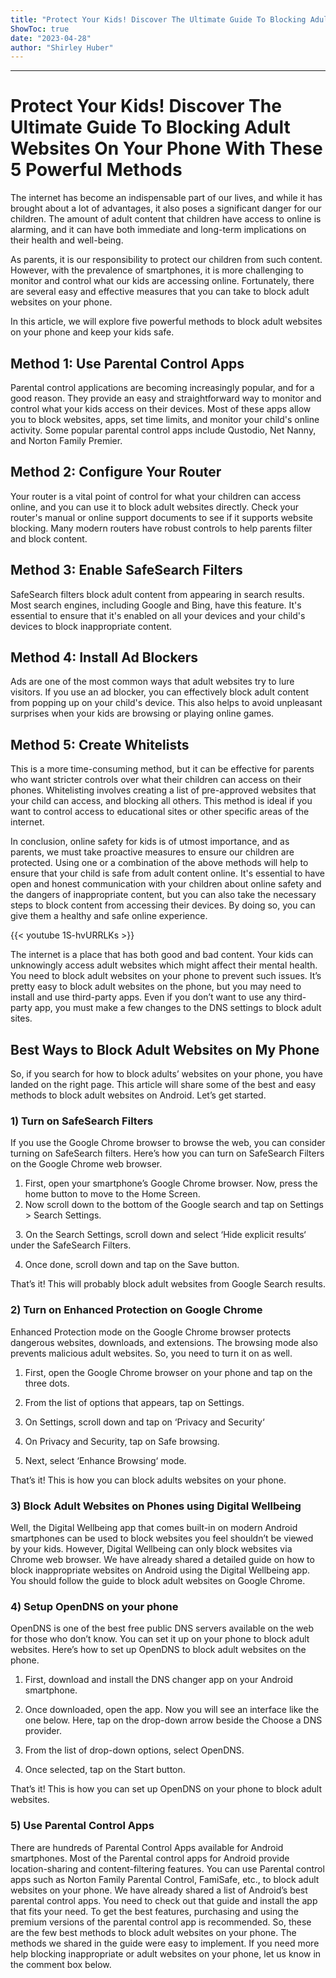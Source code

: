 ```yaml
---
title: "Protect Your Kids! Discover The Ultimate Guide To Blocking Adult Websites On Your Phone With These 5 Powerful Methods"
ShowToc: true 
date: "2023-04-28"
author: "Shirley Huber"
---
```

*****
# Protect Your Kids! Discover The Ultimate Guide To Blocking Adult Websites On Your Phone With These 5 Powerful Methods

The internet has become an indispensable part of our lives, and while it has brought about a lot of advantages, it also poses a significant danger for our children. The amount of adult content that children have access to online is alarming, and it can have both immediate and long-term implications on their health and well-being. 

As parents, it is our responsibility to protect our children from such content. However, with the prevalence of smartphones, it is more challenging to monitor and control what our kids are accessing online. Fortunately, there are several easy and effective measures that you can take to block adult websites on your phone.

In this article, we will explore five powerful methods to block adult websites on your phone and keep your kids safe. 

## Method 1: Use Parental Control Apps

Parental control applications are becoming increasingly popular, and for a good reason. They provide an easy and straightforward way to monitor and control what your kids access on their devices. Most of these apps allow you to block websites, apps, set time limits, and monitor your child's online activity. Some popular parental control apps include Qustodio, Net Nanny, and Norton Family Premier.

## Method 2: Configure Your Router

Your router is a vital point of control for what your children can access online, and you can use it to block adult websites directly. Check your router's manual or online support documents to see if it supports website blocking. Many modern routers have robust controls to help parents filter and block content.

## Method 3: Enable SafeSearch Filters

SafeSearch filters block adult content from appearing in search results. Most search engines, including Google and Bing, have this feature. It's essential to ensure that it's enabled on all your devices and your child's devices to block inappropriate content. 

## Method 4: Install Ad Blockers

Ads are one of the most common ways that adult websites try to lure visitors. If you use an ad blocker, you can effectively block adult content from popping up on your child's device. This also helps to avoid unpleasant surprises when your kids are browsing or playing online games.

## Method 5: Create Whitelists

This is a more time-consuming method, but it can be effective for parents who want stricter controls over what their children can access on their phones. Whitelisting involves creating a list of pre-approved websites that your child can access, and blocking all others. This method is ideal if you want to control access to educational sites or other specific areas of the internet.

In conclusion, online safety for kids is of utmost importance, and as parents, we must take proactive measures to ensure our children are protected. Using one or a combination of the above methods will help to ensure that your child is safe from adult content online. It's essential to have open and honest communication with your children about online safety and the dangers of inappropriate content, but you can also take the necessary steps to block content from accessing their devices. By doing so, you can give them a healthy and safe online experience.

{{< youtube 1S-hvURRLKs >}} 



The internet is a place that has both good and bad content. Your kids can unknowingly access adult websites which might affect their mental health. You need to block adult websites on your phone to prevent such issues.
It’s pretty easy to block adult websites on the phone, but you may need to install and use third-party apps. Even if you don’t want to use any third-party app, you must make a few changes to the DNS settings to block adult sites.

 
## Best Ways to Block Adult Websites on My Phone


So, if you search for how to block adults’ websites on your phone, you have landed on the right page. This article will share some of the best and easy methods to block adult websites on Android. Let’s get started.

 
### 1) Turn on SafeSearch Filters


If you use the Google Chrome browser to browse the web, you can consider turning on SafeSearch filters. Here’s how you can turn on SafeSearch Filters on the Google Chrome web browser.
1. First, open your smartphone’s Google Chrome browser. Now, press the home button to move to the Home Screen.
2. Now scroll down to the bottom of the Google search and tap on Settings > Search Settings.

 
3. On the Search Settings, scroll down and select ‘Hide explicit results‘ under the SafeSearch Filters.

4. Once done, scroll down and tap on the Save button.

That’s it! This will probably block adult websites from Google Search results.

 
### 2) Turn on Enhanced Protection on Google Chrome


Enhanced Protection mode on the Google Chrome browser protects dangerous websites, downloads, and extensions. The browsing mode also prevents malicious adult websites. So, you need to turn it on as well.
1. First, open the Google Chrome browser on your phone and tap on the three dots.

2. From the list of options that appears, tap on Settings.

3. On Settings, scroll down and tap on ‘Privacy and Security‘

4. On Privacy and Security, tap on Safe browsing.

5. Next, select ‘Enhance Browsing‘ mode.

That’s it! This is how you can block adults websites on your phone.

 
### 3) Block Adult Websites on Phones using Digital Wellbeing


Well, the Digital Wellbeing app that comes built-in on modern Android smartphones can be used to block websites you feel shouldn’t be viewed by your kids. However, Digital Wellbeing can only block websites via Chrome web browser.
We have already shared a detailed guide on how to block inappropriate websites on Android using the Digital Wellbeing app. You should follow the guide to block adult websites on Google Chrome.

 
### 4) Setup OpenDNS on your phone


OpenDNS is one of the best free public DNS servers available on the web for those who don’t know. You can set it up on your phone to block adult websites. Here’s how to set up OpenDNS to block adult websites on the phone.
1. First, download and install the DNS changer app on your Android smartphone.

2. Once downloaded, open the app. Now you will see an interface like the one below. Here, tap on the drop-down arrow beside the Choose a DNS provider.

3. From the list of drop-down options, select OpenDNS.

4. Once selected, tap on the Start button.

That’s it! This is how you can set up OpenDNS on your phone to block adult websites.

 
### 5) Use Parental Control Apps


There are hundreds of Parental Control Apps available for Android smartphones. Most of the Parental control apps for Android provide location-sharing and content-filtering features.
You can use Parental control apps such as Norton Family Parental Control, FamiSafe, etc., to block adult websites on your phone. We have already shared a list of Android’s best parental control apps.
You need to check out that guide and install the app that fits your need. To get the best features, purchasing and using the premium versions of the parental control app is recommended.
So, these are the few best methods to block adult websites on your phone. The methods we shared in the guide were easy to implement. If you need more help blocking inappropriate or adult websites on your phone, let us know in the comment box below.




